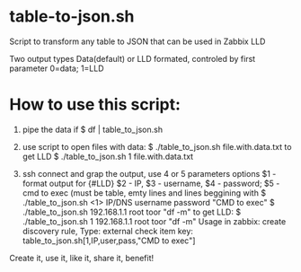 # table-to-json.sh
Script to transform any table to JSON that can be used in Zabbix LLD

Two output types Data(default) or LLD formated, controled by first parameter 0=data; 1=LLD
# How to use this script: 

1. pipe the data if
$ df | table_to_json.sh

2. use script to open files with data:
$ ./table_to_json.sh file.with.data.txt
to get LLD 
$ ./table_to_json.sh 1 file.with.data.txt

3. ssh connect and grap the output, use 4 or 5 parameters
options $1 - format output for {#LLD} $2 - IP, $3 - username, $4 - password; 
$5 - cmd to exec (must be table, emty lines and lines beggining with 
$ ./table_to_json.sh <1> IP/DNS username password "CMD to exec"
$ ./table_to_json.sh 192.168.1.1 root toor "df -m"
to get LLD:
$ ./table_to_json.sh 1 192.168.1.1 root toor "df -m"
Usage in  zabbix: 
create discovery rule, 
Type: external check 
item key: table_to_json.sh[1,IP,user,pass,"CMD to exec"]
 
Create it, use it, like it, share it, benefit!
